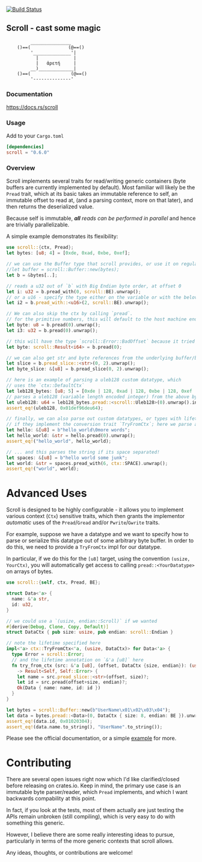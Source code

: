  [![Build Status](https://travis-ci.org/m4b/scroll.svg?branch=master)](https://travis-ci.org/m4b/scroll)
## Scroll - cast some magic

```
         _______________
    ()==(              (@==()
         '______________'|
           |             |
           |   ἀρετή     |
         __)_____________|
    ()==(               (@==()
         '--------------'

```

### Documentation

https://docs.rs/scroll

### Usage

Add to your `Cargo.toml`

```toml
[dependencies]
scroll = "0.6.0"
```

### Overview

Scroll implements several traits for read/writing generic containers (byte buffers are currently implemented by default). Most familiar will likely be the `Pread` trait, which at its basic takes an immutable reference to self, an immutable offset to read at, (and a parsing context, more on that later), and then returns the deserialized value.

Because self is immutable, _**all** reads can be performed in parallel_ and hence are trivially parallelizable.

A simple example demonstrates its flexibility:

```rust
use scroll::{ctx, Pread};
let bytes: [u8; 4] = [0xde, 0xad, 0xbe, 0xef];

// we can use the Buffer type that scroll provides, or use it on regular byte slices (or anything that impl's `AsRef<[u8]>`)
//let buffer = scroll::Buffer::new(bytes);
let b = &bytes[..];

// reads a u32 out of `b` with Big Endian byte order, at offset 0
let i: u32 = b.pread_with(0, scroll::BE).unwrap();
// or a u16 - specify the type either on the variable or with the beloved turbofish
let i2 = b.pread_with::<u16>(2, scroll::BE).unwrap();

// We can also skip the ctx by calling `pread`.
// for the primitive numbers, this will default to the host machine endianness (technically it is whatever default `Ctx` the target type is impl'd for)
let byte: u8 = b.pread(0).unwrap();
let i3: u32 = b.pread(0).unwrap();

// this will have the type `scroll::Error::BadOffset` because it tried to read beyond the bound
let byte: scroll::Result<i64> = b.pread(0);

// we can also get str and byte references from the underlying buffer/bytes using `pread_slice`
let slice = b.pread_slice::<str>(0, 2).unwrap();
let byte_slice: &[u8] = b.pread_slice(0, 2).unwrap();

// here is an example of parsing a uleb128 custom datatype, which
// uses the `ctx::DefaultCtx`
let leb128_bytes: [u8; 5] = [0xde | 128, 0xad | 128, 0xbe | 128, 0xef | 128, 0x1];
// parses a uleb128 (variable length encoded integer) from the above bytes
let uleb128: u64 = leb128_bytes.pread::<scroll::Uleb128>(0).unwrap().into();
assert_eq!(uleb128, 0x01def96deu64);

// finally, we can also parse out custom datatypes, or types with lifetimes
// if they implement the conversion trait `TryFromCtx`; here we parse a C-style \0 delimited &str (safely)
let hello: &[u8] = b"hello_world\0more words";
let hello_world: &str = hello.pread(0).unwrap();
assert_eq!("hello_world", hello_world);

// ... and this parses the string if its space separated!
let spaces: &[u8] = b"hello world some junk";
let world: &str = spaces.pread_with(6, ctx::SPACE).unwrap();
assert_eq!("world", world);
```

# Advanced Uses

Scroll is designed to be highly configurable - it allows you to implement various context (`Ctx`) sensitive traits, which then grants the implementor _automatic_ uses of the `Pread`/`Gread` and/or `Pwrite`/`Gwrite` traits.

For example, suppose we have a datatype and we want to specify how to parse or serialize this datatype out of some arbitrary
byte buffer. In order to do this, we need to provide a `TryFromCtx` impl for our datatype.

In particular, if we do this for the `[u8]` target, using the convention `(usize, YourCtx)`, you will automatically get access to
calling `pread::<YourDatatype>` on arrays of bytes.

```rust
use scroll::{self, ctx, Pread, BE};

struct Data<'a> {
  name: &'a str,
  id: u32,
}

// we could use a `(usize, endian::Scroll)` if we wanted
#[derive(Debug, Clone, Copy, Default)]
struct DataCtx { pub size: usize, pub endian: scroll::Endian }

// note the lifetime specified here
impl<'a> ctx::TryFromCtx<'a, (usize, DataCtx)> for Data<'a> {
  type Error = scroll::Error;
  // and the lifetime annotation on `&'a [u8]` here
  fn try_from_ctx (src: &'a [u8], (offset, DataCtx {size, endian}): (usize, DataCtx))
    -> Result<Self, Self::Error> {
    let name = src.pread_slice::<str>(offset, size)?;
    let id = src.pread(offset+size, endian)?;
    Ok(Data { name: name, id: id })
  }
}

let bytes = scroll::Buffer::new(b"UserName\x01\x02\x03\x04");
let data = bytes.pread::<Data>(0, DataCtx { size: 8, endian: BE }).unwrap();
assert_eq!(data.id, 0x01020304);
assert_eq!(data.name.to_string(), "UserName".to_string());
```

Please see the official documentation, or a simple [example](examples/data_ctx.rs) for more.

# Contributing

There are several open issues right now which I'd like clarified/closed before releasing on crates.io. Keep in mind, the primary use case is an immutable byte parser/reader, which `Pread` implements, and which I want backwards compability at this point.

In fact, if you look at the tests, most of them actually are just testing the APIs remain unbroken (still compiling), which is very easy to do with something this generic.

However, I believe there are some really interesting ideas to pursue, particularly in terms of the more generic contexts that scroll allows.

Any ideas, thoughts, or contributions are welcome!
